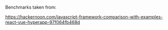 Benchmarks taken from:

https://hackernoon.com/javascript-framework-comparison-with-examples-react-vue-hyperapp-97f064fb468d
